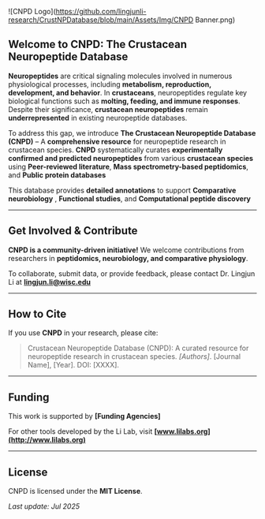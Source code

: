 
![CNPD Logo](https://github.com/lingjunli-research/CrustNPDatabase/blob/main/Assets/Img/CNPD Banner.png)

## Welcome to CNPD: The Crustacean Neuropeptide Database

**Neuropeptides** are critical signaling molecules involved in numerous physiological processes, including **metabolism, reproduction, development, and behavior**. In **crustaceans**, neuropeptides regulate key biological functions such as **molting, feeding, and immune responses**. Despite their significance, **crustacean neuropeptides** remain **underrepresented** in existing neuropeptide databases.

To address this gap, we introduce **The Crustacean Neuropeptide Database (CNPD)** – A **comprehensive resource** for neuropeptide research in crustacean species. **CNPD** systematically curates **experimentally confirmed and predicted neuropeptides** from various **crustacean species** using **Peer-reviewed literature**, **Mass spectrometry-based peptidomics**, and **Public protein databases**

This database provides **detailed annotations** to support **Comparative neurobiology** , **Functional studies**, and **Computational peptide discovery**

---

## Get Involved & Contribute 

**CNPD is a community-driven initiative!** We welcome contributions from researchers in **peptidomics, neurobiology, and comparative physiology**.

To collaborate, submit data, or provide feedback, please contact Dr. Lingjun Li at **[lingjun.li@wisc.edu](mailto:lingjun.li@wisc.edu)**  

---

## How to Cite

If you use **CNPD** in your research, please cite:

> Crustacean Neuropeptide Database (CNPD): A curated resource for neuropeptide research in crustacean species.
> *[Authors]*. [Journal Name], [Year]. DOI: [XXXX].

---

## Funding

This work is supported by **[Funding Agencies]**  

For other tools developed by the Li Lab, visit **[www.lilabs.org](http://www.lilabs.org)**  

---

## License
CNPD is licensed under the **MIT License**.  

*Last update: Jul 2025*
